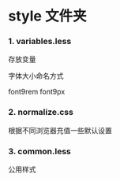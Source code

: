 # style 文件夹

### 1. variables.less

存放变量

字体大小命名方式

font9rem
font9px

### 2. normalize.css

根据不同浏览器充值一些默认设置

### 3. common.less

公用样式